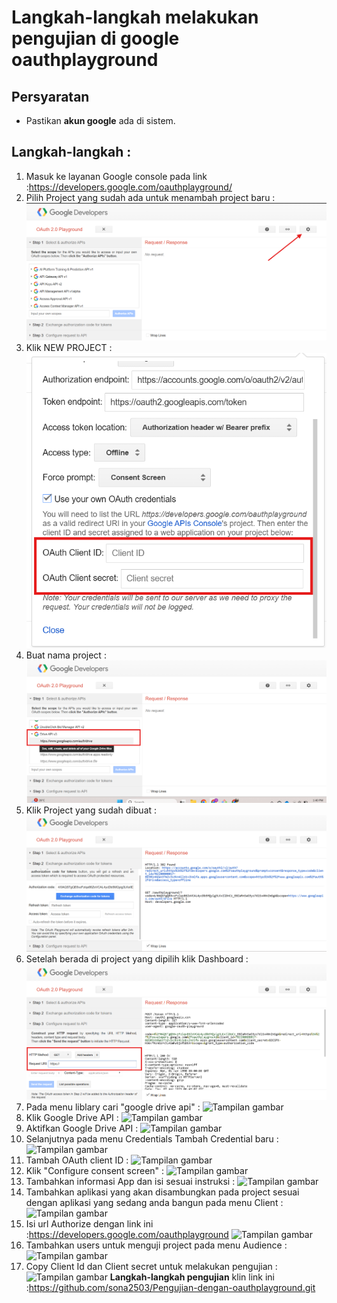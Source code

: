 # Langkah-langkah melakukan pengujian di google oauthplayground

## Persyaratan
- Pastikan **akun google** ada di sistem.

## Langkah-langkah :
1. Masuk ke layanan Google console pada link :https://developers.google.com/oauthplayground/
2. Pilih Project yang sudah ada untuk menambah project baru :
   ![Tampilan gambar](images/gambar%201.png)
3. Klik NEW PROJECT :
   ![Tampilan gambar](images/gambar%202.png)
4. Buat nama project :
   ![Tampilan gambar](images/gambar%203.png)
5. Klik Project yang sudah dibuat :
   ![Tampilan gambar](images/gambar%204.png)
6. Setelah berada di project yang dipilih klik Dashboard :
   ![Tampilan gambar](images/gambar%205.png)
7. Pada menu liblary cari "google drive api" :
   ![Tampilan gambar](images/gambar%207.png)
8. Klik Google Drive API :
   ![Tampilan gambar](images/gambar%208.png)
9. Aktifkan Google Drive API :
   ![Tampilan gambar](images/gambar%209.png)
10. Selanjutnya pada menu Credentials Tambah Credential baru :
    ![Tampilan gambar](images/gambar%2011.png)
11. Tambah OAuth client ID :
    ![Tampilan gambar](images/gambar%2012.png)
12. Klik "Configure consent screen" :
    ![Tampilan gambar](images/gambar%2010.png)
13. Tambahkan informasi App dan isi sesuai instruksi :
    ![Tampilan gambar](images/gambar%2013.png)
14. Tambahkan aplikasi yang akan disambungkan pada project sesuai dengan    aplikasi yang sedang anda bangun pada menu Client :
    ![Tampilan gambar](images/gambar%2015.png)
15. Isi url Authorize dengan link ini
    :https://developers.google.com/oauthplayground
    ![Tampilan gambar](images/gambar%2017.png)
16. Tambahkan users untuk menguji project pada menu Audience :
    ![Tampilan gambar](images/gambar%2018.png)
17. Copy Client Id dan Client secret untuk melakukan pengujian :
    ![Tampilan gambar](images/gambar%2016.png)
**Langkah-langkah pengujian** klin link ini :https://github.com/sona2503/Pengujian-dengan-oauthplayground.git






 
